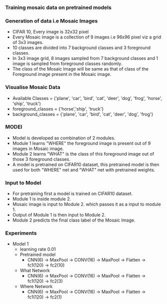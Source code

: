 ### Training mosaic data on pretrained models
### Generation of data i.e Mosaic Images

  - CIFAR 10, Every image is 32x32 pixel
  - Every Mosaic image is a collection of 9 images i.e 96x96 pixel viz a grid of 3x3 images.
  - 10 classes are divided into 7 background classes and 3 foreground classes.
  - In 3x3 image grid,  8 images sampled from 7 background classes and 1 image is sampled from foreground classes randomly.
  - The class of the Mosaic Image will be same as that of class of the Foreground image present in the Mosaic image.

### Visualise Mosaic Data
- Available Classes = ('plane', 'car', 'bird', 'cat', 'deer', 'dog', 'frog', 'horse', 'ship', 'truck')
- foreground_classes = {'horse','ship', 'truck'}
- background_classes = {'plane', 'car', 'bird', 'cat', 'deer', 'dog', 'frog'}


### MODEl
  - Model is developed as combination of 2 modules.
  - Module 1 learns "WHERE" the foreground image is present out of 9 images in Mosaic image.
  - Module 2 learns "WHAT" is the class of this foreground image out of those 3 foreground classes.
  - A model is pretrained on CIFAR10 dataset, this pretrained model is then used for both  "WHERE" net and "WHAT" net with pretrained weights.
  
  ### Input to Model
  - For pretraining first a model is trained on CIFAR10 dataset.
  - Module 1 is inside module 2.
  - Mosaic image is input to Module 2. which passes it as a input to module 1.
  - Output of Module 1 is then input to Module 2.
  - Module 2 predicts the final class label of the Mosaic Image.
  
  ### Experiments 
  - Model 1
    - learning rate  0.01
    - Pretrained model
        - CNN(6) -> MaxPool -> CONV(16) -> MaxPool -> Flatten -> fc1(120) -> fc2(10)
    - What Network
        - CNN(6) -> MaxPool -> CONV(16) -> MaxPool -> Flatten -> fc1(120) -> fc2(3)
    - Where Network 
        - CNN(6) -> MaxPool -> CONV(16) -> MaxPool -> Flatten -> fc1(120) -> fc2(1)
        
    
        
  
